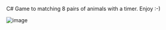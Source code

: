 C# Game to matching 8 pairs of animals with a timer. Enjoy :-)

![image](https://github.com/PiotrStus/MatchGame/assets/158161675/5e8bd63e-18e5-4418-9f8e-967b435ac954)

